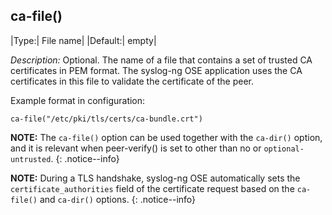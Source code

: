 ## ca-file()

|Type:|   File name|
|Default:|           empty|

*Description:* Optional. The name of a file that contains a set of
trusted CA certificates in PEM format. The syslog-ng OSE application
uses the CA certificates in this file to validate the certificate of the
peer.

Example format in configuration:

```config
ca-file("/etc/pki/tls/certs/ca-bundle.crt")
```

**NOTE:** The `ca-file()` option can be used together with the `ca-dir()`
option, and it is relevant when peer-verify() is set to other than no or
`optional-untrusted`.
{: .notice--info}

**NOTE:** During a TLS handshake, syslog-ng OSE automatically sets the
`certificate_authorities` field of the certificate request based on the `ca-file()`
and `ca-dir()` options.
{: .notice--info}